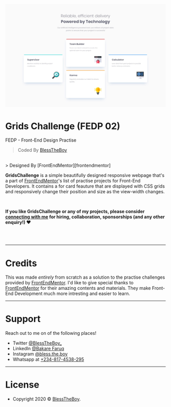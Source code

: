 [![](https://raw.githubusercontent.com/BlessTheBoy/GridsChallenge.github.io/master/design/desktop-design.jpg)](https://blesstheboy.github.io/GridsChallenge.github.io/)

# Grids Challenge (FEDP 02)

FEDP - Front-End Design Practise 

> Coded By [BlessTheBoy](https://github.com/BlessTheBoy)
<br/>
> Designed By [FrontEndMentor][frontendmentor]

**GridsChallenge** is a simple beautifully designed responsive webpage that's a part of [FrontEndMentor][frontendmentor]'s list of practise projects for Front-End Developers.
It contains a for card feauture that are displayed with CSS grids and responsively change their position and size as the view-width changes.

<br />

**If you like GridsChallenge or any of my projects, please consider [connecting with me][linkedin] for hiring, collaboration, sponsorships (and any other enquiry!) ❤**

<br />
<br />

---

# Credits


This was made *entirely* from scratch as a solution to the practise challenges provided by [FrontEndMentor][frontendmentor]. I'd like to give special thanks to [FrontEndMentor][frontendmentor] for their amazing contents and materials. They make Front-End Development much more intresting and easier to learn.



---

# Support

Reach out to me on of the following places!

- Twitter [@BlessTheBoy_][twitter]
- LinkedIn [@Bakare Faruq][linkedin]
- Instagram [@bless.the.boy][instagram]
- Whatsapp at [+234-817-4538-295][whatsapp]

---

# License


- Copyright 2020 © <a href="https://github.com/BlessTheBoy/" target="_blank">BlessTheBoy</a>.

[facebook]: https://www.facebook.com/akorede.bakare.184/
[twitter]: https://twitter.com/BlessTheBoy_
[instagram]: https://instagram.com/bless.the.boy
[linkedin]: https://www.linkedin.com/in/bakare-faruq-99b115149/
[whatsapp]: https://wa.me/+2348174538295
[frontendmentor]: https://www.frontendmentor.io/
